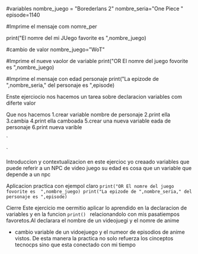 
#variables 
nombre_juego = "Borederlans 2"
nombre_seria="One Piece "
episode=1140

#Imprime el mensaje com nomre_per 

print("El nomre del mi JUego favorite  es ",nombre_juego)

#cambio de valor 
nombre_juego="WoT"

#Imprime el nueve vaolor de variable
print("OR El nomre del juego fovorite es  ",nombre_juego)

#Imprime el mensaje con edad personaje
print("La epizode de ",nombre_seria," del personaje es ",episode)
    

Enste ejerciocio nos hacemos un tarea sobre declaracion variables com diferte valor
    
    
Que nos hacemos 
1.crear variable nombre de personaje 
    2.print ella
    3.cambia
    4.print ella camboada
    5.crear una nueva variable eada de personaje 
    6.print nueva varible 
    
    

` 

`




Introduccion y contextualizacion 
en este ejercioc yo creaado variables que puede referir a un NPC de video juego
su edad es cosa que un variable que depende a un npc



 Aplicacion practica con ejempol claro
 `
 print("OR El nomre del juego fovorite es  ",nombre_juego)
 print("La epizode de ",nombre_seria," del personaje es ",episode)
 `
 
 
 Cierre 
 Este ejercicio me oermitio aplicar lo aprendido en la declaracion de variables y en la funcion `print() `
 relacionandolo con mis pasatiempos favoretos.Al declarara el nombre de un videojuegi y el nomre de anime 
 + cambio variable de un vidoejuego y el numeor de episodios de anime vistos. De esta manera la practica no solo refuerza los cinceptos tecnocps 
 sino que esta conectado con mi tiempo



